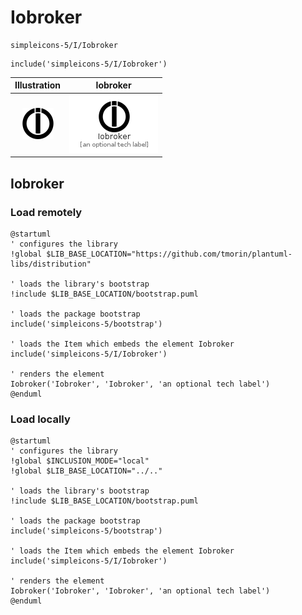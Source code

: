 # Iobroker


```text
simpleicons-5/I/Iobroker
```

```text
include('simpleicons-5/I/Iobroker')
```



| Illustration | Iobroker |
| :---: | :---: |
| ![illustration for Illustration](../../simpleicons-5/I/Iobroker.png) | ![illustration for Iobroker](../../simpleicons-5/I/Iobroker.Local.png) |




## Iobroker

### Load remotely
```plantuml
@startuml
' configures the library
!global $LIB_BASE_LOCATION="https://github.com/tmorin/plantuml-libs/distribution"

' loads the library's bootstrap
!include $LIB_BASE_LOCATION/bootstrap.puml

' loads the package bootstrap
include('simpleicons-5/bootstrap')

' loads the Item which embeds the element Iobroker
include('simpleicons-5/I/Iobroker')

' renders the element
Iobroker('Iobroker', 'Iobroker', 'an optional tech label')
@enduml
```

### Load locally
```plantuml
@startuml
' configures the library
!global $INCLUSION_MODE="local"
!global $LIB_BASE_LOCATION="../.."

' loads the library's bootstrap
!include $LIB_BASE_LOCATION/bootstrap.puml

' loads the package bootstrap
include('simpleicons-5/bootstrap')

' loads the Item which embeds the element Iobroker
include('simpleicons-5/I/Iobroker')

' renders the element
Iobroker('Iobroker', 'Iobroker', 'an optional tech label')
@enduml
```

